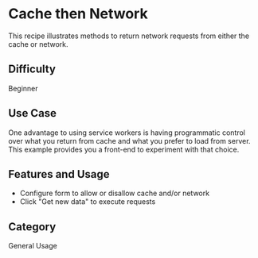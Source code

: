 # Cache then Network

This recipe illustrates methods to return network requests from either the cache or network.

## Difficulty
Beginner

## Use Case
One advantage to using service workers is having programmatic control over what you return from cache and what you prefer to load from server.  This example provides you a front-end to experiment with that choice.

## Features and Usage

- Configure form to allow or disallow cache and/or network
- Click "Get new data" to execute requests

## Category
General Usage

